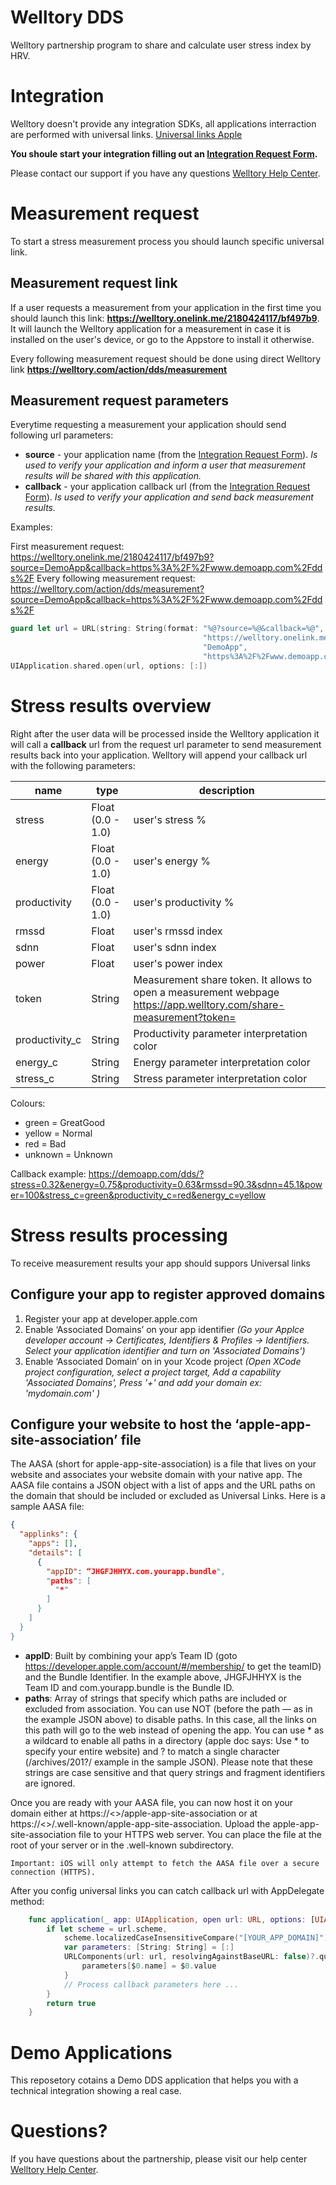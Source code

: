 Welltory DDS
====================

Welltory partnership program to share and calculate user stress index by HRV.

# Integration #

Welltory doesn't provide any integration SDKs, all applications interraction are performed with universal links. [Universal links Apple](https://developer.apple.com/ios/universal-links/)

**You shoule start your integration filling out an [Integration Request Form](https://welltory.typeform.com/to/epJ3PR).**

Please contact our support if you have any questions [Welltory Help Center](https://support.welltory.com/content).


# Measurement request #

To start a stress measurement process you should launch specific universal link.

Measurement request link
---------

If a user requests a measurement from your application in the first time you should launch this link: **https://welltory.onelink.me/2180424117/bf497b9**.
It will launch the Welltory application for a measurement in case it is installed on the user's device, or go to the Appstore to install it otherwise.

Every following measurement request should be done using direct Welltory link **https://welltory.com/action/dds/measurement**

Measurement request parameters
---------

Everytime requesting a measurement your application should send following url parameters:

* **source** - your application name (from the [Integration Request Form](https://welltory.typeform.com/to/epJ3PR)). *Is used to verify your application and inform a user that measurement results will be shared with this application.*
* **callback** - your application callback url (from the [Integration Request Form](https://welltory.typeform.com/to/epJ3PR)). *Is used to verify your application and send back measurement results.*

Examples:

First measurement request: https://welltory.onelink.me/2180424117/bf497b9?source=DemoApp&callback=https%3A%2F%2Fwww.demoapp.com%2Fdds%2F
Every following measurement request: https://welltory.com/action/dds/measurement?source=DemoApp&callback=https%3A%2F%2Fwww.demoapp.com%2Fdds%2F

```swift
guard let url = URL(string: String(format: "%@?source=%@&callback=%@",
                                           "https://welltory.onelink.me/2180424117/bf497b9",
                                           "DemoApp",
                                           "https%3A%2F%2Fwww.demoapp.com%2Fdds%2F")) else { return }
UIApplication.shared.open(url, options: [:])

```


# Stress results overview #

Right after the user data will be processed inside the Welltory application it will call a **callback** url from the request url parameter to send measurement results back into your application.
Welltory will append your callback url with the following parameters:


| name | type | description |
| ------ | ------ | ------ |
| stress | Float (0.0 - 1.0) | user's stress % |
| energy | Float (0.0 - 1.0) | user's energy % |
| productivity | Float (0.0 - 1.0) | user's productivity % |
| rmssd | Float | user's rmssd index |
| sdnn | Float | user's sdnn index |
| power | Float | user's power index |
| token | String | Measurement share token. It allows to open a measurement webpage https://app.welltory.com/share-measurement?token=<token> |
| productivity_c | String | Productivity parameter interpretation color |
| energy_c | String | Energy parameter interpretation color |
| stress_c | String | Stress parameter interpretation color |

Colours:
* green = GreatGood
* yellow = Normal
* red = Bad
* unknown = Unknown

Callback example: https://demoapp.com/dds/?stress=0.32&energy=0.75&productivity=0.63&rmssd=90.3&sdnn=45.1&power=100&stress_c=green&productivity_c=red&energy_c=yellow

# Stress results processing #

To receive measurement results your app should suppors Universal links

Configure your app to register approved domains
------------
1. Register your app at developer.apple.com
2. Enable ‘Associated Domains’ on your app identifier *(Go your Applce developer account -> Certificates, Identifiers & Profiles -> Identifiers. Select your application identifier and turn on 'Associated Domains')*
3. Enable ‘Associated Domain’ on in your Xcode project *(Open XCode project configuration, select a project target, Add a capability 'Associated Domains', Press '+' and add your domain ex: 'mydomain.com' )*

Configure your website to host the ‘apple-app-site-association’ file
------------
The AASA (short for apple-app-site-association) is a file that lives on your website and associates your website domain with your native app.
The AASA file contains a JSON object with a list of apps and the URL paths on the domain that should be included or excluded as Universal Links. Here is a sample AASA file:

```json
{
  "applinks": {
    "apps": [],
    "details": [
      {
        "appID": “JHGFJHHYX.com.yourapp.bundle",
        "paths": [
          "*"
        ]
      }
    ]
  }
}
```

* **appID**: Built by combining your app’s Team ID (goto https://developer.apple.com/account/#/membership/ to get the teamID) and the Bundle Identifier. In the example above, JHGFJHHYX is the Team ID and com.yourapp.bundle is the Bundle ID.
* **paths**: Array of strings that specify which paths are included or excluded from association. You can use NOT (before the path — as in the example JSON above) to disable paths. In this case, all the links on this path will go to the web instead of opening the app. You can use * as a wildcard to enable all paths in a directory (apple doc says: Use * to specify your entire website) and ? to match a single character (/archives/201?/ example in the sample JSON). Please note that these strings are case sensitive and that query strings and fragment identifiers are ignored.

Once you are ready with your AASA file, you can now host it on your domain either at https://<<yourdomain>>/apple-app-site-association or at https://<<yourdomain>>/.well-known/apple-app-site-association.
Upload the apple-app-site-association file to your HTTPS web server. You can place the file at the root of your server or in the .well-known subdirectory.

`Important: iOS will only attempt to fetch the AASA file over a secure connection (HTTPS).`


After you config universal links you can catch callback url with AppDelegate method:

```swift
    func application(_ app: UIApplication, open url: URL, options: [UIApplication.OpenURLOptionsKey : Any] = [:]) -> Bool {
        if let scheme = url.scheme,
            scheme.localizedCaseInsensitiveCompare("[YOUR_APP_DOMAIN]") == .orderedSame {
            var parameters: [String: String] = [:]
            URLComponents(url: url, resolvingAgainstBaseURL: false)?.queryItems?.forEach {
                parameters[$0.name] = $0.value
            }
            // Process callback parameters here ...
        }
        return true
    }
```

# Demo Applications #
This reposetory cotains a Demo DDS application that helps you with a technical integration showing a real case.


# Questions? #
If you have questions about the partnership, please visit our help center [Welltory Help Center](https://support.welltory.com/content).
